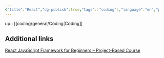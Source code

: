 ```yaml
---
{"title":"React","dg-publish":true,"tags":["coding"],"language":"en","permalink":"/coding/react/react/","dgPassFrontmatter":true}
---
```


up:: [[coding/general/Coding\|Coding]]

## Additional links
[React JavaScript Framework for Beginners – Project-Based Course](https://www.youtube.com/watch?v=u6gSSpfsoOQ)
